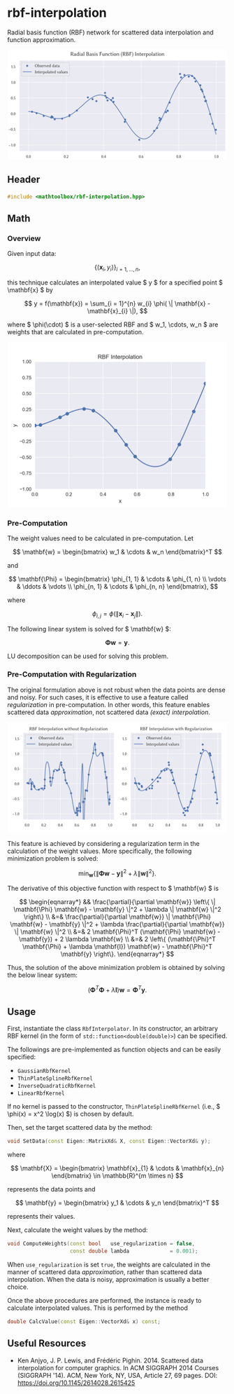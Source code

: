 # rbf-interpolation

Radial basis function (RBF) network for scattered data interpolation and function approximation.

![](rbf-interpolation/result.png)

## Header

```cpp
#include <mathtoolbox/rbf-interpolation.hpp>
```

## Math

### Overview

Given input data:

$$
\{ (\mathbf{x}_i, y_i) \}_{i = 1, \ldots, n},
$$

this technique calculates an interpolated value $ y $ for a specified point $ \mathbf{x} $ by

$$
y = f(\mathbf{x}) = \sum_{i = 1}^{n} w_{i} \phi( \| \mathbf{x} - \mathbf{x}_{i} \|),
$$

where $ \phi(\cdot) $ is a user-selected RBF and $ w_1, \cdots, w_n $ are weights that are calculated in pre-computation.

![](rbf-interpolation/simple-interpolation.png)

### Pre-Computation

The weight values need to be calculated in pre-computation. Let

$$
\mathbf{w} = \begin{bmatrix} w_1 & \cdots & w_n \end{bmatrix}^T
$$

and

$$
\mathbf{\Phi} =
  \begin{bmatrix}
    \phi_{1, 1} & \cdots & \phi_{1, n} \\
    \vdots      & \ddots & \vdots      \\
    \phi_{n, 1} & \cdots & \phi_{n, n}
  \end{bmatrix},
$$

where

$$
\phi_{i, j} = \phi(\| \mathbf{x}_i - \mathbf{x}_j \|).
$$

The following linear system is solved for $ \mathbf{w} $:

$$
\mathbf{\Phi} \mathbf{w} = \mathbf{y}.
$$

LU decomposition can be used for solving this problem.

### Pre-Computation with Regularization

The original formulation above is not robust when the data points are dense and noisy. For such cases, it is effective to use a feature called *regularization* in pre-computation. In other words, this feature enables scattered data *approximation*, not scattered data *(exact) interpolation*.

![](rbf-interpolation/regularization.png)

This feature is achieved by considering a regularization term in the calculation of the weight values. More specifically, the following minimization problem is solved:

$$
\min_{\mathbf{w}} \left\{ \| \mathbf{\Phi} \mathbf{w} - \mathbf{y} \|^2 + \lambda \| \mathbf{w} \|^2 \right\}.
$$

The derivative of this objective function with respect to $ \mathbf{w} $ is

$$
\begin{eqnarray*}
&& \frac{\partial}{\partial \mathbf{w}} \left\{ \| \mathbf{\Phi} \mathbf{w} - \mathbf{y} \|^2 + \lambda \| \mathbf{w} \|^2 \right\} \\
&=& \frac{\partial}{\partial \mathbf{w}} \| \mathbf{\Phi} \mathbf{w} - \mathbf{y} \|^2 + \lambda \frac{\partial}{\partial \mathbf{w}} \| \mathbf{w} \|^2 \\
&=& 2 \mathbf{\Phi}^T (\mathbf{\Phi} \mathbf{w} - \mathbf{y}) + 2 \lambda \mathbf{w} \\
&=& 2 \left\{ (\mathbf{\Phi}^T \mathbf{\Phi} + \lambda \mathbf{I}) \mathbf{w} - \mathbf{\Phi}^T \mathbf{y} \right\}.
\end{eqnarray*}
$$

Thus, the solution of the above minimization problem is obtained by solving the below linear system:

$$
(\mathbf{\Phi}^T \mathbf{\Phi} + \lambda \mathbf{I}) \mathbf{w} = \mathbf{\Phi}^T \mathbf{y}.
$$

## Usage

First, instantiate the class `RbfInterpolator`. In its constructor, an arbitrary RBF kernel (in the form of `std::function<double(double)>`) can be specified.

The followings are pre-implemented as function objects and can be easily specified:

- `GaussianRbfKernel`
- `ThinPlateSplineRbfKernel`
- `InverseQuadraticRbfKernel`
- `LinearRbfKernel`

If no kernel is passed to the constructor, `ThinPlateSplineRbfKernel` (i.e., $ \phi(x) = x^2 \log(x) $) is chosen by default.

Then, set the target scattered data by the method:
```cpp
void SetData(const Eigen::MatrixXd& X, const Eigen::VectorXd& y);
```
where

$$
\mathbf{X} = \begin{bmatrix} \mathbf{x}_{1} & \cdots & \mathbf{x}_{n} \end{bmatrix} \in \mathbb{R}^{m \times n}
$$

represents the data points and

$$
\mathbf{y} = \begin{bmatrix} y_1 & \cdots & y_n \end{bmatrix}^T
$$

represents their values.

Next, calculate the weight values by the method:
```cpp
void ComputeWeights(const bool   use_regularization = false,
                    const double lambda             = 0.001);
```
When `use_regularization` is set `true`, the weights are calculated in the manner of scattered data *approximation*, rather than scattered data interpolation. When the data is noisy, approximation is usually a better choice.

Once the above procedures are performed, the instance is ready to calculate interpolated values. This is performed by the method
```cpp
double CalcValue(const Eigen::VectorXd& x) const;
```

## Useful Resources

- Ken Anjyo, J. P. Lewis, and Frédéric Pighin. 2014. Scattered data interpolation for computer graphics. In ACM SIGGRAPH 2014 Courses (SIGGRAPH '14). ACM, New York, NY, USA, Article 27, 69 pages. DOI: <https://doi.org/10.1145/2614028.2615425>
